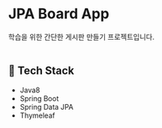 # JPA Board App
학습을 위한 간단한 게시판 만들기 프로젝트입니다.<br/><br/>

## 🔧 Tech Stack
- Java8
- Spring Boot
- Spring Data JPA
- Thymeleaf
